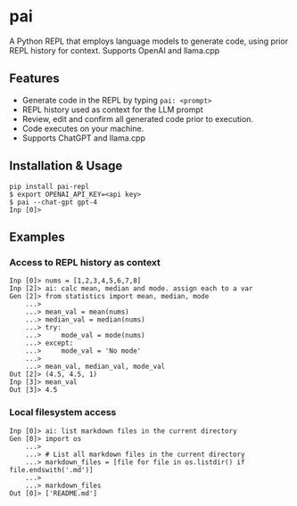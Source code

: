 # pai
A Python REPL that employs language models to generate code, using prior REPL history for context. Supports OpenAI and llama.cpp

## Features
- Generate code in the REPL by typing `pai: <prompt>`
- REPL history used as context for the LLM prompt
- Review, edit and confirm all generated code prior to execution.
- Code executes on your machine.
- Supports ChatGPT and llama.cpp

## Installation & Usage
```
pip install pai-repl
$ export OPENAI_API_KEY=<api key>
$ pai --chat-gpt gpt-4
Inp [0]>
```

## Examples

### Access to REPL history as context
```
Inp [0]> nums = [1,2,3,4,5,6,7,8]
Inp [2]> ai: calc mean, median and mode. assign each to a var
Gen [2]> from statistics import mean, median, mode
    ...>
    ...> mean_val = mean(nums)
    ...> median_val = median(nums)
    ...> try:
    ...>     mode_val = mode(nums)
    ...> except:
    ...>     mode_val = 'No mode'
    ...>
    ...> mean_val, median_val, mode_val
Out [2]> (4.5, 4.5, 1)
Inp [3]> mean_val
Out [3]> 4.5
```

### Local filesystem access
```
Inp [0]> ai: list markdown files in the current directory
Gen [0]> import os
    ...>
    ...> # List all markdown files in the current directory
    ...> markdown_files = [file for file in os.listdir() if file.endswith('.md')]
    ...>
    ...> markdown_files
Out [0]> ['README.md']
```